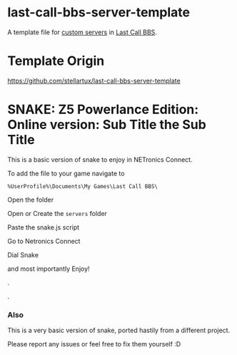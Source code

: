 # last-call-bbs-server-template
A template file for [custom servers](https://www.zachtronics.com/quickserve/) in [Last Call BBS](https://www.zachtronics.com/last-call-bbs/).
# Template Origin
https://github.com/stellartux/last-call-bbs-server-template

# SNAKE: Z5 Powerlance Edition: Online version: Sub Title the Sub Title

This is a basic version of snake to enjoy in NETronics Connect.

To add the file to your game navigate to

`%UserProfile%\Documents\My Games\Last Call BBS\`

Open the folder

Open or Create the `servers` folder

Paste the snake.js script

Go to Netronics Connect

Dial Snake

and most importantly Enjoy!

.

.

### Also

This is a very basic version of snake, ported hastily from a different project.

Please report any issues or feel free to fix them yourself :D